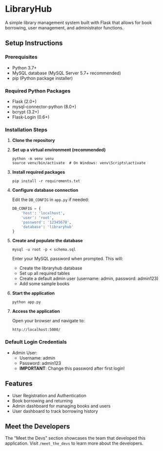 # LibraryHub

A simple library management system built with Flask that allows for book borrowing, user management, and administrator functions.

## Setup Instructions

### Prerequisites
- Python 3.7+
- MySQL database (MySQL Server 5.7+ recommended)
- pip (Python package installer)

### Required Python Packages
- Flask (2.0+)
- mysql-connector-python (8.0+)
- bcrypt (3.2+)
- Flask-Login (0.6+)

### Installation Steps

1. **Clone the repository**

2. **Set up a virtual environment (recommended)**
   ```
   python -m venv venv
   source venv/bin/activate  # On Windows: venv\Scripts\activate
   ```

3. **Install required packages**
   ```
   pip install -r requirements.txt
   ```

4. **Configure database connection**
   
   Edit the `DB_CONFIG` in `app.py` if needed:
   ```python
   DB_CONFIG = {
       'host': 'localhost',
       'user': 'root',
       'password': '12345678',
       'database': 'libraryhub'
   }
   ```

5. **Create and populate the database**
   ```
   mysql -u root -p < schema.sql
   ```
   
   Enter your MySQL password when prompted. This will:
   - Create the libraryhub database
   - Set up all required tables
   - Create a default admin user (username: admin, password: admin123)
   - Add some sample books

6. **Start the application**
   ```
   python app.py
   ```

7. **Access the application**
   
   Open your browser and navigate to:
   ```
   http://localhost:5000/
   ```

### Default Login Credentials
- Admin User: 
  - Username: admin
  - Password: admin123
  - **IMPORTANT**: Change this password after first login!

## Features

- User Registration and Authentication
- Book borrowing and returning
- Admin dashboard for managing books and users
- User dashboard to track borrowing history

## Meet the Developers

The "Meet the Devs" section showcases the team that developed this application. Visit `/meet_the_devs` to learn more about the developers. 